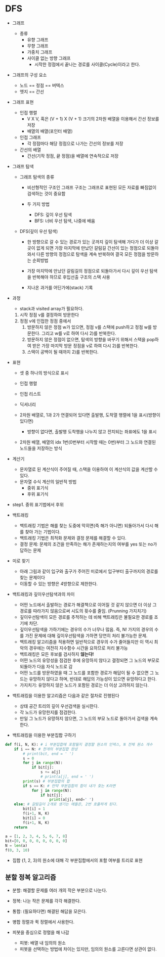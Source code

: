 # DFS

- 그래프
  - 종류
    - 유향 그래프
    - 무향 그래프
    - 가중치 그래프
    - 사이클 없는 방향 그래프
      - 시작한 정점에서 끝나는 경로를 사이클(Cycle)이라고 한다.




- 그래프의 구성 요소
  - 노드 == 정점 == 버텍스
  - 엣지 == 간선



- 그래프 표현
  - 인접 행렬
    - V X V, 혹은 (V + 1) X (V + 1) 크기의 2차원 배열을 이용해서 간선 정보를 저장
    - 배열의 배열(포인터 배열)
  - 인접 그래프
    - 각 정점마다 해당 정점으로 나가는 간선의 정보를 저장
  - 간선의 배열
    - 간선(기작 정점, 끝 정점)을 배열에 연속적으로 저장



- 그래프 탐색

  - 그래프 탐색의 종류

    - 비선형적인 구조인 그래프 구조는 그래프로 표현된 모든 자료를 빠짐없이 검색하는 것이 중요함

    - 두 가지 방법
      - DFS: 깊이 우선 탐색
      - BFS: 너비 우선 탐색, 나중에 배움

  - DFS(깊이 우선 탐색)

    - 한 방향으로 갈 수 있는 경로가 있는 곳까지 깊이 탐색해 가다가 더 이상 갈 곳이 없게 되면 가장 마지막에 만났던 갈림길 간선이 있는 정점으로 되돌아와서 다른 방향의 정점으로 탐색을 계속 반복하여 결국 모든 정점을 방문하는 순회방법

    - 가장 마지막에 만났던 갈림길의 정점으로 되돌아가서 다시 깊이 우선 탐색을 반복해야 하므로 후입선출 구조의 스택 사용

    - 지나온 과거를 어딘가에(stack) 기록

      

- 과정

  - stack과 visited array가 필요하다.

  1) 시작 정점 v를 결정하여 방문한다
  2) 정점 v에 인접한 정점 중에서
     1) 방문하지 않은 정점 w가 있으면, 정점 v를 스택에 push하고 정점 w를 방문한다. 그리고 w를 v로 하여 다시 2)를 반복한다.
     2) 방문하지 않은 정점이 없으면, 탐색의 방향을 바꾸기 위해서 스택을 pop하여 받은 가장 마지막 방문 정점을 v로 하여 다시 2)를 반복한다.
     3) 스택이 공백이 될 때까지 2)를 반복한다.

- 표현

  - 셋 중 하나의 방식으로 표시

  - 인접 행렬

  - 인접 리스트

  - 딕셔너리

  - 2차원 배열로, 1과 2가 연결되어 있다면 출발행, 도착열 행렬에 1을 표시(방향이 있다면)

    - 방향이 없다면, 출발행 도착행을 나누지 않고 전치되는 좌표에도 1을 표시

  - 2차원 배열, 배열의 idx 1번(0번부터 시작할 때는 0번)부터 그 노드와 연결된 노드들을 저장하는 방식

    

  

- 계산기

  - 문자열로 된 계산식이 주어질 때, 스택을 이용하여 이 계산식의 값을 계산할 수 있다.
  - 문자열 수식 계산의 일반적 방법
    - 중위 표기식
    - 후위 표기식

- step1. 중위 표기법에서 후위







- 백트래킹
  - 백트래킹 기법은 해를 찾는 도중에 막히면(즉 해가 아니면) 되돌아가서 다시 해를 찾아 가는 기법이다.
  - 백트래킹 기법은 최적화 문제와 결정 문제를 해결할 수 있다.
  - 결정 문제: 문제의 조건을 만족하는 해가 존재하는지의 여부를 yes 또는 no가 답하는 문제



- 미로 찾기
  - 아래 그림과 같이 입구와 출구가 주어진 미로에서 입구부터 출구까지의 경로를 찾는 문제이다
  - 이동할 수 있는 방향은 4방향으로 제한한다.



- 백트래킹과 깊이우선탐색과의 차이

  - 어떤 노드에서 출발하는 경로가 해결책으로 이어질 것 같지 않으면 더 이상 그 경로를 따라가지 않음으로써 시도의 횟수를 줄임. (Prunning 가지치기)
  - 깊이우선탐색이 모든 경로를 추적하는 데 비해 백트래킹은 불필요한 경로를 조기에 차단.
  - 깊이우선탐색을 가하기에는 경우의 수가 너무나 많음. 즉, N! 가지의 경우의 수를 가진 문제에 대해 깊이우선탐색을 가하면 당연히 처리 불가능한 문제.
  - 백트래킹 알고리즘을 적용하면 일반적으로 경우의 수가 줄어들지만 이 역시 최악의 경우에는 여전히 지수함수 시간을 요하므로 처리 불가능
  - 백트래킹은 모든 후보를 검사하지 **않는다!**
  - 어떤 노드의 유망성을 점검한 후에 유망하지 않다고 결정되면 그 노드의 부모로 되돌아가 다음 자식 노드로 감
  - 어떤 노드를 방문하였을 때 그 노드를 포함한 경로가 해답이 될 수 없으면 그 노드는 유망하지 않다고 하며, 반대로 해답의 가능성이 있으면 유망하다고 한다.
  - 가지치기: 유망하지 않은 노드가 포함된 경로는 더 이상 고려하지 않는다.

  

- 백트래킹을 이용한 알고리즘은 다음과 같은 절차로 진행된다

  - 상태 공간 트리의 깊이 우선검색을 실시한다.
  - 각 노드가 유망한지를 점검한다.
  - 만일 그 노드가 유망하지 않으면, 그 노드의 부모 노드로 돌아가서 검색을 계속한다.

  

- 백트래킹을 이용한 부분집합 구하기

```python
def f(i, N, K): # i 부분집합에 포함될지 결정할 원소의 인덱스, N 전체 원소 개수
    if i == N: # 한개의 부분집합 완성
        # print(bit, end = ' ')
        s = 0
        for j in range(N):
            if bit[j]:
                s += a[j]
                # print(a[j], end = ' ')
        print(s) # 부분집합의 합
        if s == K: # 만약 부분집합의 합이 내가 찾는 K라면
            for j in range(N):
                if bit[j]:
                    print(a[j], end=' ')
    else: # 갈림길이 2개로 생기는 애들은, 2번 호출하게 된다.
        bit[i] = 1
        f(i+1, N, K)
        bit[i] = 0
    	f(i+1, N, K)
    return
    
a = [1, 2, 3, 4, 5, 6, 7, 8]
bit=[0, 0, 0, 0, 0, 0, 0, 0]
N = len(a)
f(0, 3, 10)
```



- 집합 {1, 2, 3}의 원소에 대해 각 부분집합에서의 포함 여부를 트리로 표현





## 분할 정복 알고리즘

- 분할: 해결할 문제를 여러 개의 작은 부분으로 나눈다.
- 정복: 나눈 작은 문제를 각각 해결한다.
- 통합: (필요하다면) 해결된 해답을 모은다.



- 병합 정렬과 퀵 정렬에서 사용한다.

- 피봇을 중심으로 정렬을 해 나감
  - 피봇: 배열 내 임의의 원소
  - 피봇을 선택하는 방법에 차이는 있지만, 임의의 원소를 고른다면 상관이 없다.
